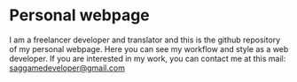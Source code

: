 # Personal webpage

I am a freelancer developer and translator and this is the github repository of my personal webpage.
Here you can see my workflow and style as a web developer. If you are interested in my work, you can
contact me at this mail: saggamedeveloper@gmail.com